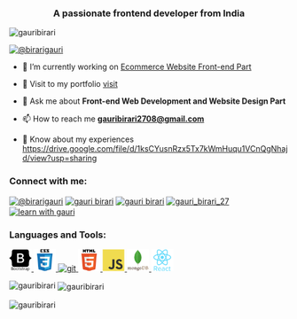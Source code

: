 <h3 align="center">A passionate frontend developer from India</h3>

<p align="left"> <img src="https://komarev.com/ghpvc/?username=gauribirari&label=Profile%20views&color=0e75b6&style=flat" alt="gauribirari" /> </p>

<p align="left"> <a href="https://twitter.com/@birarigauri" target="blank"><img src="https://img.shields.io/twitter/follow/@birarigauri?logo=twitter&style=for-the-badge" alt="@birarigauri" /></a> </p>

- 🔭 I’m currently working on [Ecommerce Website Front-end Part](https://nmmm.in/)

- 🌱 Visit to my portfolio <a href="http://gauribirari.great-site.net/">visit</a>

- 💬 Ask me about **Front-end Web Development and Website Design Part**

- 📫 How to reach me **gauribirari2708@gmail.com**

- 📄 Know about my experiences https://drive.google.com/file/d/1ksCYusnRzx5Tx7kWmHuqu1VCnQgNhajd/view?usp=sharing

<h3 align="left">Connect with me:</h3>
<p align="left">
<a href="https://twitter.com/@birarigauri" target="blank"><img align="center" src="https://raw.githubusercontent.com/rahuldkjain/github-profile-readme-generator/master/src/images/icons/Social/twitter.svg" alt="@birarigauri" height="30" width="40" /></a>
<a href="https://linkedin.com/in/gauri birari" target="blank"><img align="center" src="https://raw.githubusercontent.com/rahuldkjain/github-profile-readme-generator/master/src/images/icons/Social/linked-in-alt.svg" alt="gauri birari" height="30" width="40" /></a>
<a href="https://fb.com/gauri birari" target="blank"><img align="center" src="https://raw.githubusercontent.com/rahuldkjain/github-profile-readme-generator/master/src/images/icons/Social/facebook.svg" alt="gauri birari" height="30" width="40" /></a>
<a href="https://instagram.com/gauri_birari_27" target="blank"><img align="center" src="https://raw.githubusercontent.com/rahuldkjain/github-profile-readme-generator/master/src/images/icons/Social/instagram.svg" alt="gauri_birari_27" height="30" width="40" /></a>
<a href="https://www.youtube.com/c/learn with gauri" target="blank"><img align="center" src="https://raw.githubusercontent.com/rahuldkjain/github-profile-readme-generator/master/src/images/icons/Social/youtube.svg" alt="learn with gauri" height="30" width="40" /></a>
</p>

<h3 align="left">Languages and Tools:</h3>
<p align="left"> <a href="https://getbootstrap.com" target="_blank" rel="noreferrer"> <img src="https://raw.githubusercontent.com/devicons/devicon/master/icons/bootstrap/bootstrap-plain-wordmark.svg" alt="bootstrap" width="40" height="40"/> </a> <a href="https://www.w3schools.com/css/" target="_blank" rel="noreferrer"> <img src="https://raw.githubusercontent.com/devicons/devicon/master/icons/css3/css3-original-wordmark.svg" alt="css3" width="40" height="40"/> </a> <a href="https://git-scm.com/" target="_blank" rel="noreferrer"> <img src="https://www.vectorlogo.zone/logos/git-scm/git-scm-icon.svg" alt="git" width="40" height="40"/> </a> <a href="https://www.w3.org/html/" target="_blank" rel="noreferrer"> <img src="https://raw.githubusercontent.com/devicons/devicon/master/icons/html5/html5-original-wordmark.svg" alt="html5" width="40" height="40"/> </a> <a href="https://developer.mozilla.org/en-US/docs/Web/JavaScript" target="_blank" rel="noreferrer"> <img src="https://raw.githubusercontent.com/devicons/devicon/master/icons/javascript/javascript-original.svg" alt="javascript" width="40" height="40"/> </a> <a href="https://www.mongodb.com/" target="_blank" rel="noreferrer"> <img src="https://raw.githubusercontent.com/devicons/devicon/master/icons/mongodb/mongodb-original-wordmark.svg" alt="mongodb" width="40" height="40"/> </a> <a href="https://reactjs.org/" target="_blank" rel="noreferrer"> <img src="https://raw.githubusercontent.com/devicons/devicon/master/icons/react/react-original-wordmark.svg" alt="react" width="40" height="40"/> </a> </p>

<p><img align="left" src="https://github-readme-stats.vercel.app/api/top-langs?username=gauribirari&show_icons=true&locale=en&layout=compact" alt="gauribirari" /></p>

<p>&nbsp;<img align="center" src="https://github-readme-stats.vercel.app/api?username=gauribirari&show_icons=true&locale=en" alt="gauribirari" /></p>

<p><img align="center" src="https://github-readme-streak-stats.herokuapp.com/?user=gauribirari&" alt="gauribirari" /></p>
